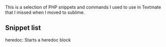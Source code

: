 This is a selection of PHP snippets and commands I used to use in Textmate that I missed when I moved to sublime.

Snippet list
------------

heredoc: Starts a heredoc block

